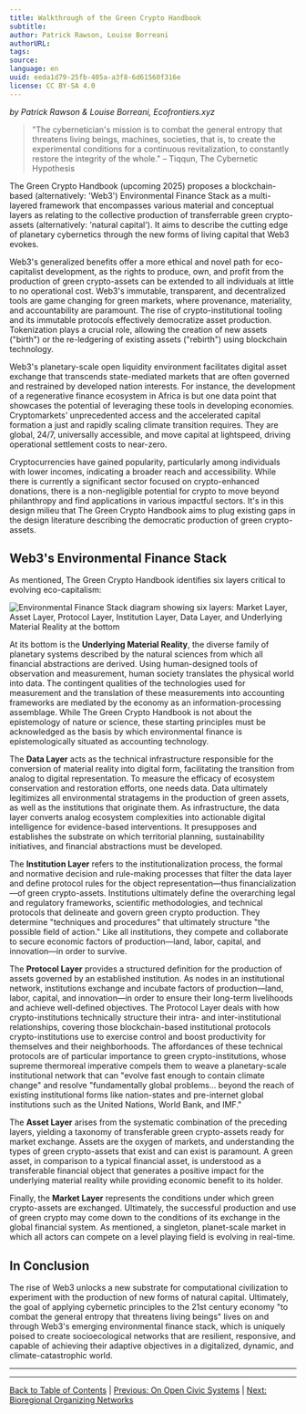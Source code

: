 ```yaml
---
title: Walkthrough of the Green Crypto Handbook
subtitle: 
author: Patrick Rawson, Louise Borreani
authorURL: 
tags: 
source: 
language: en
uuid: eeda1d79-25fb-405a-a3f8-6d61560f316e
license: CC BY-SA 4.0
---
```

_by Patrick Rawson & Louise Borreani, Ecofrontiers.xyz_

> "The cybernetician's mission is to combat the general entropy that threatens living beings, machines, societies, that is, to create the experimental conditions for a continuous revitalization, to constantly restore the integrity of the whole." – Tiqqun, The Cybernetic Hypothesis

The Green Crypto Handbook (upcoming 2025) proposes a blockchain-based (alternatively: 'Web3') Environmental Finance Stack as a multi-layered framework that encompasses various material and conceptual layers as relating to the collective production of transferrable green crypto-assets (alternatively: 'natural capital'). It aims to describe the cutting edge of planetary cybernetics through the new forms of living capital that Web3 evokes.

Web3's generalized benefits offer a more ethical and novel path for eco-capitalist development, as the rights to produce, own, and profit from the production of green crypto-assets can be extended to all individuals at little to no operational cost. Web3's immutable, transparent, and decentralized tools are game changing for green markets, where provenance, materiality, and accountability are paramount. The rise of crypto-institutional tooling and its immutable protocols effectively democratize asset production. Tokenization plays a crucial role, allowing the creation of new assets ("birth") or the re-ledgering of existing assets ("rebirth") using blockchain technology.

Web3's planetary-scale open liquidity environment facilitates digital asset exchange that transcends state-mediated markets that are often governed and restrained by developed nation interests. For instance, the development of a regenerative finance ecosystem in Africa is but one data point that showcases the potential of leveraging these tools in developing economies. Cryptomarkets' unprecedented access and the accelerated capital formation a just and rapidly scaling climate transition requires. They are global, 24/7, universally accessible, and move capital at lightspeed, driving operational settlement costs to near-zero.

Cryptocurrencies have gained popularity, particularly among individuals with lower incomes, indicating a broader reach and accessibility. While there is currently a significant sector focused on crypto-enhanced donations, there is a non-negligible potential for crypto to move beyond philanthropy and find applications in various impactful sectors. It's in this design milieu that The Green Crypto Handbook aims to plug existing gaps in the design literature describing the democratic production of green crypto-assets.

## Web3's Environmental Finance Stack

As mentioned, The Green Crypto Handbook identifies six layers critical to evolving eco-capitalism:

![Environmental Finance Stack diagram showing six layers: Market Layer, Asset Layer, Protocol Layer, Institution Layer, Data Layer, and Underlying Material Reality at the bottom](https://i.imgur.com/xxxxxxx.png)

At its bottom is the **Underlying Material Reality**, the diverse family of planetary systems described by the natural sciences from which all financial abstractions are derived. Using human-designed tools of observation and measurement, human society translates the physical world into data. The contingent qualities of the technologies used for measurement and the translation of these measurements into accounting frameworks are mediated by the economy as an information-processing assemblage. While The Green Crypto Handbook is not about the epistemology of nature or science, these starting principles must be acknowledged as the basis by which environmental finance is epistemologically situated as accounting technology.

The **Data Layer** acts as the technical infrastructure responsible for the conversion of material reality into digital form, facilitating the transition from analog to digital representation. To measure the efficacy of ecosystem conservation and restoration efforts, one needs data. Data ultimately legitimizes all environmental stratagems in the production of green assets, as well as the institutions that originate them. As infrastructure, the data layer converts analog ecosystem complexities into actionable digital intelligence for evidence-based interventions. It presupposes and establishes the substrate on which territorial planning, sustainability initiatives, and financial abstractions must be developed.

The **Institution Layer** refers to the institutionalization process, the formal and normative decision and rule-making processes that filter the data layer and define protocol rules for the object representation—thus financialization—of green crypto-assets. Institutions ultimately define the overarching legal and regulatory frameworks, scientific methodologies, and technical protocols that delineate and govern green crypto production. They determine "techniques and procedures" that ultimately structure "the possible field of action." Like all institutions, they compete and collaborate to secure economic factors of production—land, labor, capital, and innovation—in order to survive.

The **Protocol Layer** provides a structured definition for the production of assets governed by an established institution. As nodes in an institutional network, institutions exchange and incubate factors of production—land, labor, capital, and innovation—in order to ensure their long-term livelihoods and achieve well-defined objectives. The Protocol Layer deals with how crypto-institutions technically structure their intra- and inter-institutional relationships, covering those blockchain-based institutional protocols crypto-institutions use to exercise control and boost productivity for themselves and their neighborhoods. The affordances of these technical protocols are of particular importance to green crypto-institutions, whose supreme thermoreal imperative compels them to weave a planetary-scale institutional network that can "evolve fast enough to contain climate change" and resolve "fundamentally global problems… beyond the reach of existing institutional forms like nation-states and pre-internet global institutions such as the United Nations, World Bank, and IMF."

The **Asset Layer** arises from the systematic combination of the preceding layers, yielding a taxonomy of transferable green crypto-assets ready for market exchange. Assets are the oxygen of markets, and understanding the types of green crypto-assets that exist and can exist is paramount. A green asset, in comparison to a typical financial asset, is understood as a transferable financial object that generates a positive impact for the underlying material reality while providing economic benefit to its holder.

Finally, the **Market Layer** represents the conditions under which green crypto-assets are exchanged. Ultimately, the successful production and use of green crypto may come down to the conditions of its exchange in the global financial system. As mentioned, a singleton, planet-scale market in which all actors can compete on a level playing field is evolving in real-time.

## In Conclusion

The rise of Web3 unlocks a new substrate for computational civilization to experiment with the production of new forms of natural capital. Ultimately, the goal of applying cybernetic principles to the 21st century economy "to combat the general entropy that threatens living beings" lives on and through Web3's emerging environmental finance stack, which is uniquely poised to create socioecological networks that are resilient, responsive, and capable of achieving their adaptive objectives in a digitalized, dynamic, and climate-catastrophic world.

---

---

[Back to Table of Contents](https://claude.ai/chat/ethereum-localism-toc) | [Previous: On Open Civic Systems](https://claude.ai/chat/ethereum-localism-open-civics) | [Next: Bioregional Organizing Networks](https://claude.ai/chat/ethereum-localism-bioregional)